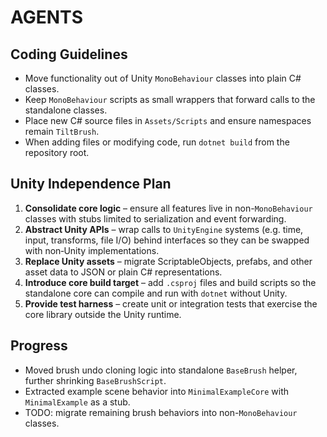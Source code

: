 # AGENTS

## Coding Guidelines
- Move functionality out of Unity `MonoBehaviour` classes into plain C# classes.
- Keep `MonoBehaviour` scripts as small wrappers that forward calls to the standalone classes.
- Place new C# source files in `Assets/Scripts` and ensure namespaces remain `TiltBrush`.
- When adding files or modifying code, run `dotnet build` from the repository root.

## Unity Independence Plan
1. **Consolidate core logic** – ensure all features live in non-`MonoBehaviour` classes with stubs limited to serialization and event forwarding.
2. **Abstract Unity APIs** – wrap calls to `UnityEngine` systems (e.g. time, input, transforms, file I/O) behind interfaces so they can be swapped with non‑Unity implementations.
3. **Replace Unity assets** – migrate ScriptableObjects, prefabs, and other asset data to JSON or plain C# representations.
4. **Introduce core build target** – add `.csproj` files and build scripts so the standalone core can compile and run with `dotnet` without Unity.
5. **Provide test harness** – create unit or integration tests that exercise the core library outside the Unity runtime.


## Progress
- Moved brush undo cloning logic into standalone `BaseBrush` helper, further shrinking `BaseBrushScript`.
- Extracted example scene behavior into `MinimalExampleCore` with `MinimalExample` as a stub.
- TODO: migrate remaining brush behaviors into non-`MonoBehaviour` classes.
